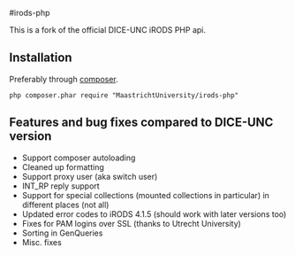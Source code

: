 #irods-php

This is a fork of the official DICE-UNC iRODS PHP api.

## Installation

Preferably through [composer](https://getcomposer.org/).

```
php composer.phar require "MaastrichtUniversity/irods-php"
```

## Features and bug fixes compared to DICE-UNC version

* Support composer autoloading
* Cleaned up formatting
* Support proxy user (aka switch user)
* INT_RP reply support
* Support for special collections (mounted collections in particular) in different places (not all)
* Updated error codes to iRODS 4.1.5 (should work with later versions too)
* Fixes for PAM logins over SSL (thanks to Utrecht University)
* Sorting in GenQueries
* Misc. fixes